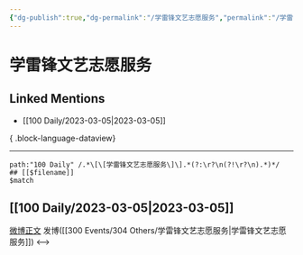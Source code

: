 ```yaml
---
{"dg-publish":true,"dg-permalink":"/学雷锋文艺志愿服务","permalink":"/学雷锋文艺志愿服务/","created":"2023-03-06T14:48:29.000+08:00","updated":"2023-04-10T17:04:00.000+08:00"}
---
```


# 学雷锋文艺志愿服务

## Linked Mentions
- [[100 Daily/2023-03-05\|2023-03-05]]

{ .block-language-dataview}

---

```expander
path:"100 Daily" /.*\[\[学雷锋文艺志愿服务\]\].*(?:\r?\n(?!\r?\n).*)*/
## [[$filename]]
$match
```
## [[100 Daily/2023-03-05\|2023-03-05]]
[微博正文](https://weibo.com/1736988591/4875928192420613) 发博([[300 Events/304 Others/学雷锋文艺志愿服务\|学雷锋文艺志愿服务]])
<-->